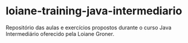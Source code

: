 # loiane-training-java-intermediario
Repositório das aulas e exercícios propostos durante o curso Java Intermediário oferecido pela Loiane Groner.
